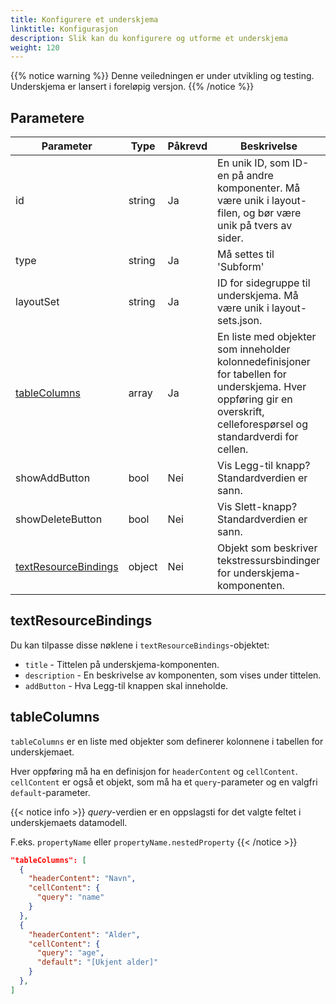 ```yaml
---
title: Konfigurere et underskjema
linktitle: Konfigurasjon
description: Slik kan du konfigurere og utforme et underskjema
weight: 120
---
```


{{% notice warning  %}}
Denne veiledningen er under utvikling og testing. Underskjema er lansert i foreløpig versjon.
{{% /notice %}}

## Parametere

| Parameter                                     | Type   | Påkrevd | Beskrivelse                                                                                                                                                            |
| --------------------------------------------- | ------ | ------- | ---------------------------------------------------------------------------------------------------------------------------------------------------------------------- |
| id                                            | string | Ja      | En unik ID, som ID-en på andre komponenter. Må være unik i layout-filen, og bør være unik på tvers av sider.                                                           |
| type                                          | string | Ja      | Må settes til 'Subform'                                                                                                                                                |
| layoutSet                                     | string | Ja      | ID for sidegruppe til underskjema. Må være unik i layout-sets.json.                                                                                                    |
| [tableColumns](#tablecolumns)                 | array  | Ja      | En liste med objekter som inneholder kolonnedefinisjoner for tabellen for underskjema. Hver oppføring gir en overskrift, celleforespørsel og standardverdi for cellen. |
| showAddButton                                 | bool   | Nei     | Vis Legg-til knapp? Standardverdien er sann.                                                                                                                           |
| showDeleteButton                              | bool   | Nei     | Vis Slett-knapp? Standardverdien er sann.                                                                                                                              |
| [textResourceBindings](#textresourcebindings) | object | Nei     | Objekt som beskriver tekstressursbindinger for underskjema-komponenten.                                                                                                |

## textResourceBindings

Du kan tilpasse disse nøklene i `textResourceBindings`-objektet:

- `title` - Tittelen på underskjema-komponenten.
- `description` - En beskrivelse av komponenten, som vises under tittelen.
- `addButton` - Hva Legg-til knappen skal inneholde.

## tableColumns

`tableColumns` er en liste med objekter som definerer kolonnene i tabellen for underskjemaet.

Hver oppføring må ha en definisjon for `headerContent` og `cellContent`. `cellContent` er også et objekt, som må ha et `query`-parameter og en valgfri `default`-parameter.

{{< notice info >}}
_query_-verdien er en oppslagsti for det valgte feltet i underskjemaets datamodell.

F.eks. `propertyName` eller `propertyName.nestedProperty`
{{< /notice >}}

```json
"tableColumns": [
  {
    "headerContent": "Navn",
    "cellContent": {
      "query": "name"
    }
  },
  {
    "headerContent": "Alder",
    "cellContent": {
      "query": "age",
      "default": "[Ukjent alder]"
    }
  },
]
```
